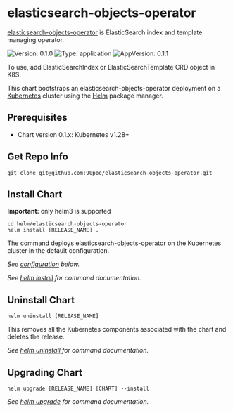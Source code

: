 # elasticsearch-objects-operator

[elasticsearch-objects-operator](https://github.com/90poe/elasticsearch-objects-operator) is ElasticSearch index and template managing operator.

![Version: 0.1.0](https://img.shields.io/badge/Version-0.1.0-informational?style=flat-square) ![Type: application](https://img.shields.io/badge/Type-application-informational?style=flat-square) ![AppVersion: 0.1.1](https://img.shields.io/badge/AppVersion-0.1.1-informational?style=flat-square)

To use, add ElasticSearchIndex or ElasticSearchTemplate CRD object in K8S.

This chart bootstraps an elasticsearch-objects-operator deployment on a [Kubernetes](http://kubernetes.io) cluster using the [Helm](https://helm.sh) package manager.

## Prerequisites

- Chart version 0.1.x: Kubernetes v1.28+

## Get Repo Info

```
git clone git@github.com:90poe/elasticsearch-objects-operator.git
```

## Install Chart

**Important:** only helm3 is supported

```console
cd helm/elasticsearch-objects-operator
helm install [RELEASE_NAME] .
```

The command deploys elasticsearch-objects-operator on the Kubernetes cluster in the default configuration.

_See [configuration](#configuration) below._

_See [helm install](https://helm.sh/docs/helm/helm_install/) for command documentation._

## Uninstall Chart

```console
helm uninstall [RELEASE_NAME]
```

This removes all the Kubernetes components associated with the chart and deletes the release.

_See [helm uninstall](https://helm.sh/docs/helm/helm_uninstall/) for command documentation._

## Upgrading Chart

```console
helm upgrade [RELEASE_NAME] [CHART] --install
```

_See [helm upgrade](https://helm.sh/docs/helm/helm_upgrade/) for command documentation._

